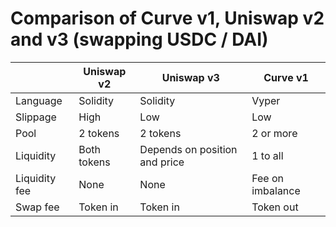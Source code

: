 # Comparison of Curve v1, Uniswap v2 and v3 (swapping USDC / DAI)

|               | Uniswap v2  | Uniswap v3                    | Curve v1         |
| ------------- | ----------- | ----------------------------- | ---------------- |
| Language      | Solidity    | Solidity                      | Vyper            |
| Slippage      | High        | Low                           | Low              |
| Pool          | 2 tokens    | 2 tokens                      | 2 or more        |
| Liquidity     | Both tokens | Depends on position and price | 1 to all         |
| Liquidity fee | None        | None                          | Fee on imbalance |
| Swap fee      | Token in    | Token in                      | Token out        |
